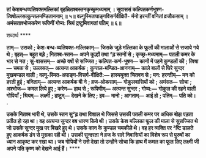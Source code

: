 **तां केशबन्धव्यतिषक्तमल्लिकां** **बृहन्नितश्बस्तनकृच्छ्रमध्यमाम् ।** **सुवाससं कल्पितकर्णभूषण-** **त्विषोल्लसत्कुन्तलमण्डिताननाम् ॥ ५॥** **वल्गुस्मितापाङ्गविसर्गवीक्षितै-** **र्मनो हरन्तीं वनितां व्रजौकसाम् ।** **अमंसताश्भोजकरेण रूपिणीं** **गोप्य: श्रियं द्रष्टुमिवागतां पतिम् ॥ ६॥** 

शब्दार्थ **** 

**ताम्—** **उसको** **; केश-बन्ध-व्यतिषक्त-मल्लिकाम्—** **जिसके जूड़े मल्लिका के फूलों की मालाओं से सजाये गये थे** **; बृहत्—** **बहुत बड़े** **; नितश्ब-स्तन—** **अपने कूल्हों तथा ²ढ़ स्तनों से** **; कृच्छ्र-मध्यमाम्—** **पतली कमर के भार से नत** **; सु-वाससम्—** **अच्छे** **वषों से सज्जित** **; कल्पित-कर्ण-भूषण—** **कानों में पहने कुण्डलों की** **; त्विषा—** **चमक से** **; उल्लसत्—** **अत्यन्त आकर्षक** **;** **कुन्तल-मण्डित-आननाम्—** **काले बालों से घिरे सुन्दर मुखमण्डल वाली** **; वल्गु-स्मित-अपाङ्ग-विसर्ग-वीक्षितै:—** **हास्ययुक्त** **चितवन से** **; मन: हरन्तीम्—** **मन को हरती हुई** **; वनिताम्—** **अत्यन्त आकर्षक षी ने** **; व्रज-ओकसाम्—** **गोकुलवासियों को** **;** **अमंसत—** **सोचा** **; अश्भोज—** **कमल लिये हुए** **; करेण—** **हाथ से** **; रूपिणीम्—** **अत्यन्त सुन्दर** **; गोप्य:—** **गोकुल की रहने वाली** **गोपियाँ** **; श्रियम्—** **लक्ष्मी** **; द्रष्टुम्—** **देखने के लिए** **; इव—** **मानो** **; आगताम्—** **आई हो** **; पतिम्—** **पति को।** **.** 

**उसके नितश्ब भारी थे, उसके स्तन सु²ढ़ तथा विशाल थे जिससे उसकी पतली कमर पर** **अधिक बोझ पड़ता प्रतीत हो रहा था। वह अत्यन्त सुन्दर वष धारण किये थी। उसके केश** **मल्लिका फूल की माला से सुसज्जित थे जो उसके सुन्दर मुख पर बिखरे हुए थे। उसके कान के** **कुण्डल चमकीले थे। वह हर व्यक्ति पर ²ष्टि डालते हुए आकर्षक ढंग से मुसका रही थी।** **उसकी सुन्दरता ने व्रज के सारे निवासियों का विशेष रूप से पुरुषों का ध्यान आकृष्ट कर रखा** **था। जब गोपियों ने उसे देखा तो उन्होंने सोचा कि हाथ में कमल का फूल लिए लक्ष्मी जी अपने** **पति कृष्ण को देखने आई हैं।** **** 